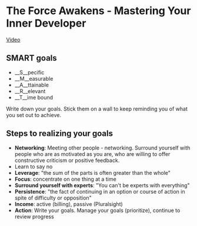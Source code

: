 # The Force Awakens - Mastering Your Inner Developer

[Video](https://youtu.be/AgnUu0y6A88?list=PL03Lrmd9CiGf2iIh4x8HM4iKmi6PhCe96)

## __SMART__ goals

* __S__pecific
* __M__easurable
* __A__ttainable
* __R__elevant
* __T__ime bound

Write down your goals. Stick them on a wall to keep reminding you of what you set out to achieve.

## Steps to realizing your goals

* __Networking__: Meeting other people - networking. Surround yourself with people who are as motivated as you are, who are willing to offer constructive criticism or positive feedback.
* Learn to say no
* __Leverage__: "the sum of the parts is often greater than the whole"
* __Focus__: concentrate on one thing at a time
* __Surround yourself with experts__: "You can't be experts with everything"
* __Persistence__: "the fact of continuing in an option or course of action in spite of difficulty or opposition"
* __Income__: active (billing), passive (Pluralsight)
* __Action__: Write your goals. Manage your goals (prioritize), continue to review progress


